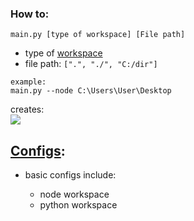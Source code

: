 ### How to:

`main.py [type of workspace] [File path]`

- type of [workspace](https://github.com/xNaCly/setup-workspace/blob/master/src/config.py)
- file path: `[".", "./", "C:/dir"]`

```
example:
main.py --node C:\Users\User\Desktop
```

creates:
<br>
<kbd>
<img src=https://cdn.discordapp.com/attachments/638844015084568597/749205800035287070/unknown.png />
</kbd>



## [Configs](https://github.com/xNaCly/setup-workspace/blob/master/src/config.py):

- basic configs include:

  - node workspace
  - python workspace

  

